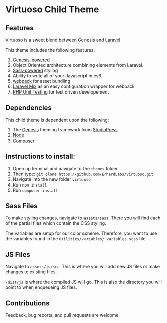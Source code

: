 # Virtuoso Child Theme

## Features

Virtuoso is a sweet blend between [Genesis](http://www.studiopress.com/features/) and [Laravel](https://laravel.com/)

This theme includes the following features:

1. [Genesis-powered](http://www.studiopress.com/features/)
2. Object Oriented architecture combining elements from Laravel.
3. [Sass-powered](https://github.com/KnowTheCode/KTC-Child-Theme/tree/master/assets/sass) styling
4. Ability to write all of your Javascript in es6.
5. [webpack](https://webpack.js.org/) for asset bundling
6. [Laravel Mix](https://github.com/JeffreyWay/laravel-mix) as an easy configuration wrapper for webpack
7. [PHP Unit Testing](https://phpunit.de/) for test driven developement


## Dependencies

This child theme is dependent upon the following:

1. The [Genesis](http://www.studiopress.com/features/) theming framework from [StudioPress](http://www.studiopress.com).
2. [Node](https://nodejs.org/en/)
3. [Composer](https://getcomposer.org/) 

## Instructions to install:

1. Open up terminal and navigate to the `themes` folder.
2. Then type: `git clone https://github.com/ErhardLabs/virtuoso.git`
3. Navigate into the new folder `virtuoso`
4. Run `npm install`
5. Run `composer install`

## Sass Files

To make styling changes, navigate to `assets/sass`.  There you will find each of the partial files which contain the CSS styling.

The variables are setup for our color scheme.  Therefore, you want to use the variables found in the `utilities/variables/_variables.scss` file.

## JS Files

Navigate to `assets/js/src`.  This is where you will add new JS files or make changes to existing files.

`/dist/js` is where the compiled JS will go. This is also the directory you will point to when enqueueing JS files.

## Contributions

Feedback, bug reports, and pull requests are welcome.
